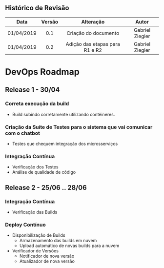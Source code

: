 ## Histórico de Revisão

|    Data    | Versão |	   Alteração    |      Autor     |
|:----------:|:------:|:---------------:|:--------------:|
| 01/04/2019 |  0.1   | Criação do documento |Gabriel Ziegler|
| 01/04/2019 |  0.2   | Adição das etapas para R1 e R2 |Gabriel Ziegler|

# DevOps Roadmap

## Release 1 - 30/04

### Correta execução da build
  - Build subindo corretamente utilizando contêineres.

### Criação da Suíte de Testes para o sistema que vai comunicar com o chatbot
  - Testes que chequem integração dos microsserviços

### Integração Contínua
  - Verificação dos Testes
  - Análise de qualidade de código

## Release 2 - 25/06 .. 28/06

### Integração Contínua
  - Verificação das Builds

### Deploy Contínuo
  - Disponibilização de Builds
    - Armazenamento das builds em nuvem
    - Upload automático de novas builds para a nuvem
  - Verificador de Versões
    - Notificador de nova versão
    - Atualizador de nova versão

